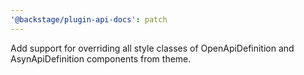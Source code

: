 ```yaml
---
'@backstage/plugin-api-docs': patch
---
```


Add support for overriding all style classes of OpenApiDefinition and AsynApiDefinition components from theme.
